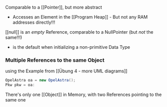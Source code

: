 Comparable to a [[Pointer]], but more abstract
- Accesses an Element in the [[Program Heap]] - But not any RAM addresses directly!!!

[[null]] is an _empty_ Reference, comparable to a NullPointer (but _not_ the same!!!)
- is the default when initializing a non-primitive Data Type

### Multiple References to the same Object
using the Example from [[Übung 4 - more UML diagrams]]
```java
OpelAstra oa = new OpelAstra();
Pkw pkw = oa:
```

There's only one [[Object]] in Memory, with two References pointing to the same one

